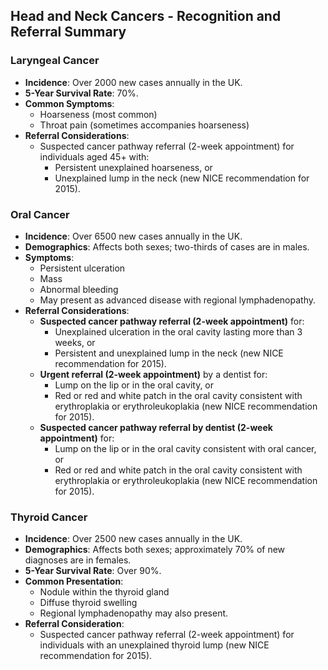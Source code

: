 ## Head and Neck Cancers - Recognition and Referral Summary

### Laryngeal Cancer
- **Incidence**: Over 2000 new cases annually in the UK.
- **5-Year Survival Rate**: 70%.
- **Common Symptoms**: 
  - Hoarseness (most common)
  - Throat pain (sometimes accompanies hoarseness)
- **Referral Considerations**: 
  - Suspected cancer pathway referral (2-week appointment) for individuals aged 45+ with:
    - Persistent unexplained hoarseness, or
    - Unexplained lump in the neck (new NICE recommendation for 2015).

### Oral Cancer
- **Incidence**: Over 6500 new cases annually in the UK.
- **Demographics**: Affects both sexes; two-thirds of cases are in males.
- **Symptoms**: 
  - Persistent ulceration
  - Mass
  - Abnormal bleeding
  - May present as advanced disease with regional lymphadenopathy.
- **Referral Considerations**:
  - **Suspected cancer pathway referral (2-week appointment)** for:
    - Unexplained ulceration in the oral cavity lasting more than 3 weeks, or
    - Persistent and unexplained lump in the neck (new NICE recommendation for 2015).
  - **Urgent referral (2-week appointment)** by a dentist for:
    - Lump on the lip or in the oral cavity, or
    - Red or red and white patch in the oral cavity consistent with erythroplakia or erythroleukoplakia (new NICE recommendation for 2015).
  - **Suspected cancer pathway referral by dentist (2-week appointment)** for:
    - Lump on the lip or in the oral cavity consistent with oral cancer, or
    - Red or red and white patch in the oral cavity consistent with erythroplakia or erythroleukoplakia (new NICE recommendation for 2015).

### Thyroid Cancer
- **Incidence**: Over 2500 new cases annually in the UK.
- **Demographics**: Affects both sexes; approximately 70% of new diagnoses are in females.
- **5-Year Survival Rate**: Over 90%.
- **Common Presentation**: 
  - Nodule within the thyroid gland
  - Diffuse thyroid swelling
  - Regional lymphadenopathy may also present.
- **Referral Consideration**: 
  - Suspected cancer pathway referral (2-week appointment) for individuals with an unexplained thyroid lump (new NICE recommendation for 2015).